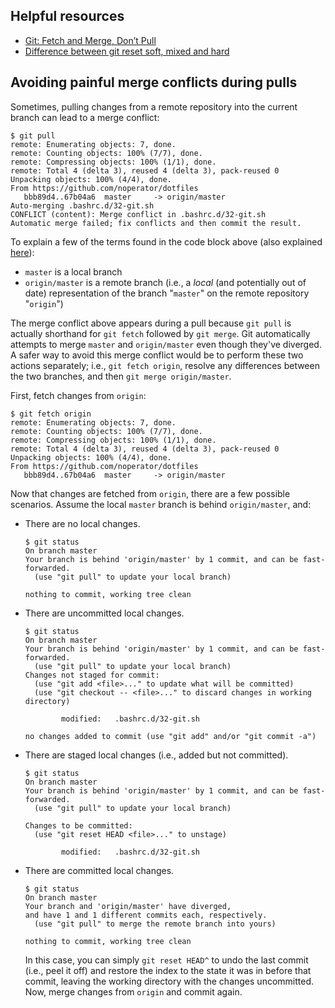## Helpful resources
- [Git: Fetch and Merge, Don’t Pull](https://longair.net/blog/2009/04/16/git-fetch-and-merge/)
- [Difference between git reset soft, mixed and hard](https://davidzych.com/difference-between-git-reset-soft-mixed-and-hard/)

## Avoiding painful merge conflicts during pulls

Sometimes, pulling changes from a remote repository into the current branch can lead to a merge conflict:
```
$ git pull
remote: Enumerating objects: 7, done.
remote: Counting objects: 100% (7/7), done.
remote: Compressing objects: 100% (1/1), done.
remote: Total 4 (delta 3), reused 4 (delta 3), pack-reused 0
Unpacking objects: 100% (4/4), done.
From https://github.com/noperator/dotfiles
   bbb89d4..67b04a6  master     -> origin/master
Auto-merging .bashrc.d/32-git.sh
CONFLICT (content): Merge conflict in .bashrc.d/32-git.sh
Automatic merge failed; fix conflicts and then commit the result.
```

To explain a few of the terms found in the code block above (also explained [here](https://stackoverflow.com/a/18137512)):
- `master` is a local branch
- `origin/master` is a remote branch (i.e., a _local_ (and potentially out of date) representation of the branch "`master`" on the remote repository "`origin`")

The merge conflict above appears during a pull because `git pull` is actually shorthand for `git fetch` followed by `git merge`. Git automatically attempts to merge `master` and `origin/master` even though they've diverged.  A safer way to avoid this merge conflict would be to perform these two actions separately; i.e., `git fetch origin`, resolve any differences between the two branches, and then `git merge origin/master`.

First, fetch changes from `origin`:

```
$ git fetch origin
remote: Enumerating objects: 7, done.
remote: Counting objects: 100% (7/7), done.
remote: Compressing objects: 100% (1/1), done.
remote: Total 4 (delta 3), reused 4 (delta 3), pack-reused 0
Unpacking objects: 100% (4/4), done.
From https://github.com/noperator/dotfiles
   bbb89d4..67b04a6  master     -> origin/master
```

Now that changes are fetched from `origin`, there are a few possible scenarios. Assume the local `master` branch is behind `origin/master`, and:
- There are no local changes.
  ```
  $ git status
  On branch master
  Your branch is behind 'origin/master' by 1 commit, and can be fast-forwarded.
    (use "git pull" to update your local branch)
  
  nothing to commit, working tree clean
  ```
- There are uncommitted local changes.
  ```
  $ git status
  On branch master
  Your branch is behind 'origin/master' by 1 commit, and can be fast-forwarded.
    (use "git pull" to update your local branch)
  Changes not staged for commit:
    (use "git add <file>..." to update what will be committed)
    (use "git checkout -- <file>..." to discard changes in working directory)
  
          modified:   .bashrc.d/32-git.sh
  
  no changes added to commit (use "git add" and/or "git commit -a")
  ```
- There are staged local changes (i.e., added but not committed).
  ```
  $ git status
  On branch master
  Your branch is behind 'origin/master' by 1 commit, and can be fast-forwarded.
    (use "git pull" to update your local branch)
  
  Changes to be committed:
    (use "git reset HEAD <file>..." to unstage)
  
          modified:   .bashrc.d/32-git.sh
  ```
- There are committed local changes.
  ```
  $ git status
  On branch master
  Your branch and 'origin/master' have diverged,
  and have 1 and 1 different commits each, respectively.
    (use "git pull" to merge the remote branch into yours)
  
  nothing to commit, working tree clean
  ```

  In this case, you can simply `git reset HEAD^` to undo the last commit (i.e., peel it off) and restore the index to the state it was in before that commit, leaving the working directory with the changes uncommitted. Now, merge changes from `origin` and commit again.
